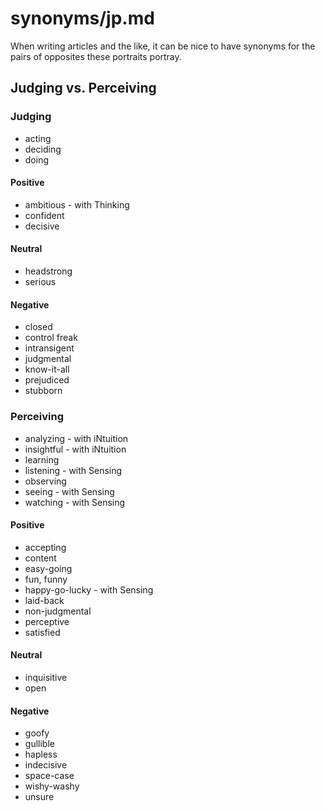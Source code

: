 
# synonyms/jp.md

When writing articles and the like, it can be nice to have synonyms for the pairs of opposites
these portraits portray.


## Judging vs. Perceiving

### Judging
- acting
- deciding
- doing

#### Positive
- ambitious - with Thinking
- confident
- decisive

#### Neutral
- headstrong
- serious

#### Negative
- closed
- control freak
- intransigent
- judgmental
- know-it-all
- prejudiced
- stubborn


### Perceiving
- analyzing - with iNtuition
- insightful - with iNtuition
- learning
- listening - with Sensing
- observing
- seeing - with Sensing
- watching - with Sensing

#### Positive
- accepting
- content
- easy-going
- fun, funny
- happy-go-lucky - with Sensing
- laid-back
- non-judgmental
- perceptive
- satisfied

#### Neutral
- inquisitive
- open

#### Negative
- goofy
- gullible
- hapless
- indecisive
- space-case
- wishy-washy
- unsure

